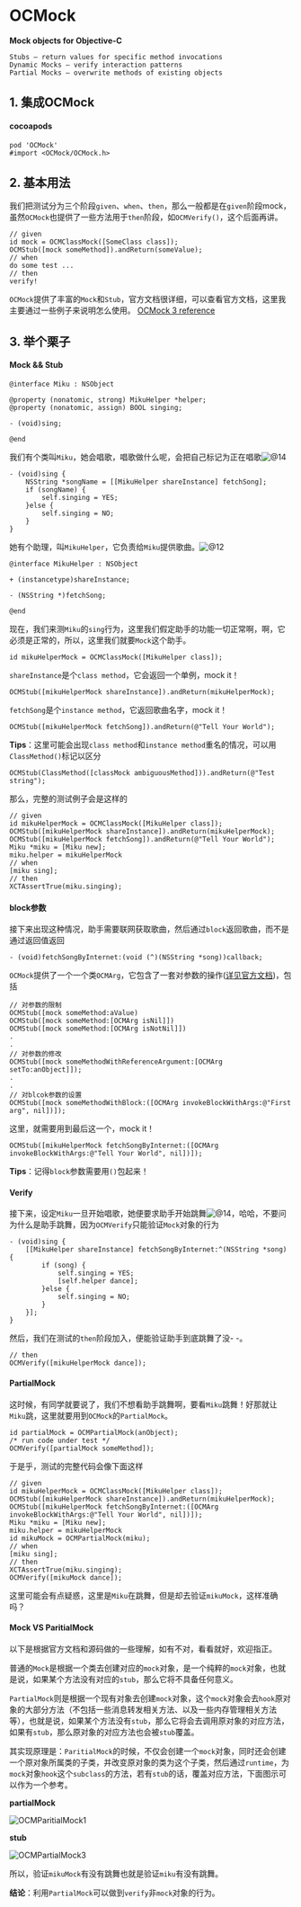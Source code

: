 # OCMock

**Mock objects for Objective-C**

	Stubs – return values for specific method invocations
	Dynamic Mocks – verify interaction patterns
	Partial Mocks – overwrite methods of existing objects

## 1. 集成OCMock
#### cocoapods

	pod 'OCMock'
	#import <OCMock/OCMock.h>

##	2. 基本用法
我们把测试分为三个阶段`given`、`when`、`then`，那么一般都是在`given`阶段mock，虽然`OCMock`也提供了一些方法用于`then`阶段，如`OCMVerify()`，这个后面再讲。

	// given
	id mock = OCMClassMock([SomeClass class]);
	OCMStub([mock someMethod]).andReturn(someValue);
	// when
	do some test ...
	// then
	verify!

`OCMock`提供了丰富的`Mock`和`Stub`，官方文档很详细，可以查看官方文档，这里我主要通过一些例子来说明怎么使用。
[OCMock 3 reference](http://ocmock.org/reference/)
## 3. 举个栗子
#### Mock && Stub

	@interface Miku : NSObject

	@property (nonatomic, strong) MikuHelper *helper;
	@property (nonatomic, assign) BOOL singing;
	
	- (void)sing;
	
	@end
我们有个类叫`Miku`，她会唱歌，唱歌做什么呢，会把自己标记为正在唱歌![@14](http://7xny33.com1.z0.glb.clouddn.com/2016-06-12-@14.jpg)


	- (void)sing {
	    NSString *songName = [[MikuHelper shareInstance] fetchSong];
	    if (songName) {
	        self.singing = YES;
	    }else {
	        self.singing = NO;
	    }
	}
她有个助理，叫`MikuHelper`，它负责给`Miku`提供歌曲。![@12](http://7xny33.com1.z0.glb.clouddn.com/2016-06-12-@12.jpg)


	@interface MikuHelper : NSObject

	+ (instancetype)shareInstance;

	- (NSString *)fetchSong;

	@end
现在，我们来测`Miku`的`sing`行为，这里我们假定助手的功能一切正常啊，啊，它必须是正常的，所以，这里我们就要`Mock`这个助手。

	id mikuHelperMock = OCMClassMock([MikuHelper class]);
`shareInstance`是个`class method`，它会返回一个单例，mock it！

    OCMStub([mikuHelperMock shareInstance]).andReturn(mikuHelperMock);
`fetchSong`是个`instance method`，它返回歌曲名字，mock it！

    OCMStub([mikuHelperMock fetchSong]).andReturn(@"Tell Your World");
**Tips**：这里可能会出现`class method`和`instance method`重名的情况，可以用`ClassMethod()`标记以区分 

	OCMStub(ClassMethod([classMock ambiguousMethod])).andReturn(@"Test string");
那么，完整的测试例子会是这样的

    // given
    id mikuHelperMock = OCMClassMock([MikuHelper class]);
    OCMStub([mikuHelperMock shareInstance]).andReturn(mikuHelperMock);
    OCMStub([mikuHelperMock fetchSong]).andReturn(@"Tell Your World");
    Miku *miku = [Miku new];
    miku.helper = mikuHelperMock   
    // when
    [miku sing];
    // then
    XCTAssertTrue(miku.singing);
#### block参数
接下来出现这种情况，助手需要联网获取歌曲，然后通过`block`返回歌曲，而不是通过返回值返回

	- (void)fetchSongByInternet:(void (^)(NSString *song))callback;
`OCMock`提供了一个一个类`OCMArg`，它包含了一套对参数的操作([详见官方文档](http://ocmock.org/reference/#argument-constraints))，包括

	// 对参数的限制
	OCMStub([mock someMethod:aValue)
	OCMStub([mock someMethod:[OCMArg isNil]])
	OCMStub([mock someMethod:[OCMArg isNotNil]])
	.
	.
	// 对参数的修改
	OCMStub([mock someMethodWithReferenceArgument:[OCMArg setTo:anObject]]);
	.
	.
	// 对blcok参数的设置
	OCMStub([mock someMethodWithBlock:([OCMArg invokeBlockWithArgs:@"First arg", nil])]);
这里，就需要用到最后这一个，mock it！

    OCMStub([mikuHelperMock fetchSongByInternet:([OCMArg invokeBlockWithArgs:@"Tell Your World", nil])]);
**Tips**：记得`block`参数需要用`()`包起来！

#### Verify
接下来，设定`Miku`一旦开始唱歌，她便要求助手开始跳舞![@14](http://7xny33.com1.z0.glb.clouddn.com/2016-06-12-@14.jpg)，哈哈，不要问为什么是助手跳舞，因为`OCMVerify`只能验证`Mock`对象的行为

	- (void)sing {
	    [[MikuHelper shareInstance] fetchSongByInternet:^(NSString *song) {
	        if (song) {
	            self.singing = YES;
	            [self.helper dance];
	        }else {
	            self.singing = NO;
	        }
	    }];
	}
然后，我们在测试的`then`阶段加入，便能验证助手到底跳舞了没- -。

	// then
	OCMVerify([mikuHelperMock dance]);
#### PartialMock
这时候，有同学就要说了，我们不想看助手跳舞啊，要看`Miku`跳舞！好那就让`Miku`跳，这里就要用到`OCMock`的`PartialMock`。

	id partialMock = OCMPartialMock(anObject);
	/* run code under test */
	OCMVerify([partialMock someMethod]);
于是乎，测试的完整代码会像下面这样

    // given
    id mikuHelperMock = OCMClassMock([MikuHelper class]);
    OCMStub([mikuHelperMock shareInstance]).andReturn(mikuHelperMock);
    OCMStub([mikuHelperMock fetchSongByInternet:([OCMArg invokeBlockWithArgs:@"Tell Your World", nil])]);
    Miku *miku = [Miku new];
    miku.helper = mikuHelperMock
    id mikuMock = OCMPartialMock(miku);
    // when
    [miku sing];
    // then
    XCTAssertTrue(miku.singing);
    OCMVerify([mikuMock dance]);
这里可能会有点疑惑，这里是`Miku`在跳舞，但是却去验证`mikuMock`，这样准确吗？
#### Mock VS ParitialMock
以下是根据官方文档和源码做的一些理解，如有不对，看看就好，欢迎指正。

普通的`Mock`是根据一个类去创建对应的`mock`对象，是一个纯粹的`mock`对象，也就是说，如果某个方法没有对应的`stub`，那么它将不具备任何意义。

`PartialMock`则是根据一个现有对象去创建`mock`对象，这个`mock`对象会去`hook`原对象的大部分方法（不包括一些消息转发相关方法、以及一些内存管理相关方法等），也就是说，如果某个方法没有`stub`，那么它将会去调用原对象的对应方法，如果有`stub`，那么原对象的对应方法也会被`stub`覆盖。

其实现原理是：`ParitialMock`的时候，不仅会创建一个`mock`对象，同时还会创建一个原对象所属类的子类，并改变原对象的类为这个子类，然后通过`runtime`，为`mock`对象`hook`这个`subclass`的方法，若有`stub`的话，覆盖对应方法，下面图示可以作为一个参考。

**partialMock**

![OCMParitialMock1](http://7xny33.com1.z0.glb.clouddn.com/2016-06-12-OCMParitialMock1.png)

**stub**

![OCMPartialMock3](http://7xny33.com1.z0.glb.clouddn.com/2016-06-12-OCMPartialMock3.png)

所以，验证`mikuMock`有没有跳舞也就是验证`miku`有没有跳舞。

**结论**：利用`PartialMock`可以做到`verify`非`mock`对象的行为。




